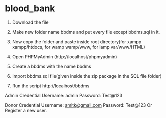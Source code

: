 # blood_bank

1. Download the file

2. Make new folder name bbdms and put every file except bbdms.sql in it.

3. Now copy the folder and paste inside root directory(for xampp xampp/htdocs, for wamp wamp/www, for lamp var/www/HTML)
   
4. Open PHPMyAdmin (http://localhost/phpmyadmin)

5. Create a bbdms with the name bbdms

6. Import bbdms.sql file(given inside the zip package in the SQL file folder)

7. Run the script http://localhost/bbdms

Admin Credential
Username: admin
Password: Test@123

Donor Credential
Username: amitk@gmail.com
Password: Test@123
Or Register a new user.
